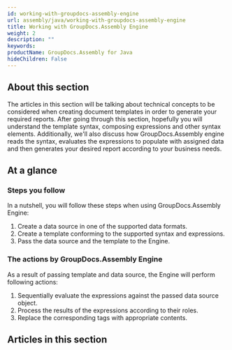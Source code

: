 ```yaml
---
id: working-with-groupdocs-assembly-engine
url: assembly/java/working-with-groupdocs-assembly-engine
title: Working with GroupDocs.Assembly Engine
weight: 2
description: ""
keywords: 
productName: GroupDocs.Assembly for Java
hideChildren: False
---
```

## About this section

The articles in this section will be talking about technical concepts to be considered when creating document templates in order to generate your required reports. After going through this section, hopefully you will understand the template syntax, composing expressions and other syntax elements. Additionally, we'll also discuss how GroupDocs.Assembly engine reads the syntax, evaluates the expressions to populate with assigned data and then generates your desired report according to your business needs.

## At a glance

### Steps you follow

In a nutshell, you will follow these steps when using GroupDocs.Assembly Engine:

1.  Create a data source in one of the supported data formats.
2.  Create a template conforming to the supported syntax and expressions.
3.  Pass the data source and the template to the Engine.

### The actions by GroupDocs.Assembly Engine

As a result of passing template and data source, the Engine will perform following actions:

1.  Sequentially evaluate the expressions against the passed data source object.
2.  Process the results of the expressions according to their roles.
3.  Replace the corresponding tags with appropriate contents.

## Articles in this section
